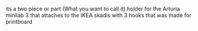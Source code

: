 its a two piece or part (What you want to call it) holder for the Arturia minilab 3 that attaches to the IKEA skadis with 3 hooks that was made for printboard
